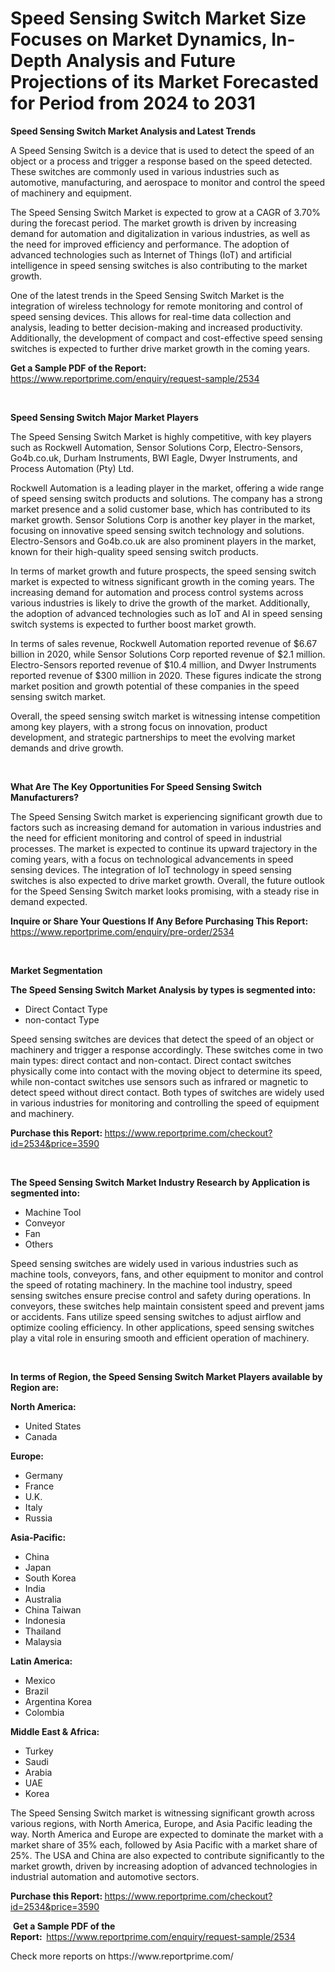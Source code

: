 <p><h1>Speed Sensing Switch Market Size Focuses on Market Dynamics, In-Depth Analysis and Future Projections of its Market Forecasted for Period from 2024 to 2031</h1></p><p><strong>Speed Sensing Switch Market Analysis and Latest Trends</strong></p>
<p><p>A Speed Sensing Switch is a device that is used to detect the speed of an object or a process and trigger a response based on the speed detected. These switches are commonly used in various industries such as automotive, manufacturing, and aerospace to monitor and control the speed of machinery and equipment.</p><p>The Speed Sensing Switch Market is expected to grow at a CAGR of 3.70% during the forecast period. The market growth is driven by increasing demand for automation and digitalization in various industries, as well as the need for improved efficiency and performance. The adoption of advanced technologies such as Internet of Things (IoT) and artificial intelligence in speed sensing switches is also contributing to the market growth.</p><p>One of the latest trends in the Speed Sensing Switch Market is the integration of wireless technology for remote monitoring and control of speed sensing devices. This allows for real-time data collection and analysis, leading to better decision-making and increased productivity. Additionally, the development of compact and cost-effective speed sensing switches is expected to further drive market growth in the coming years.</p></p>
<p><strong>Get a Sample PDF of the Report:&nbsp;</strong> <a href="https://www.reportprime.com/enquiry/request-sample/2534">https://www.reportprime.com/enquiry/request-sample/2534</a></p>
<p>&nbsp;</p>
<p><strong>Speed Sensing Switch Major Market Players</strong></p>
<p><p>The Speed Sensing Switch Market is highly competitive, with key players such as Rockwell Automation, Sensor Solutions Corp, Electro-Sensors, Go4b.co.uk, Durham Instruments, BWI Eagle, Dwyer Instruments, and Process Automation (Pty) Ltd. </p><p>Rockwell Automation is a leading player in the market, offering a wide range of speed sensing switch products and solutions. The company has a strong market presence and a solid customer base, which has contributed to its market growth. Sensor Solutions Corp is another key player in the market, focusing on innovative speed sensing switch technology and solutions. Electro-Sensors and Go4b.co.uk are also prominent players in the market, known for their high-quality speed sensing switch products.</p><p>In terms of market growth and future prospects, the speed sensing switch market is expected to witness significant growth in the coming years. The increasing demand for automation and process control systems across various industries is likely to drive the growth of the market. Additionally, the adoption of advanced technologies such as IoT and AI in speed sensing switch systems is expected to further boost market growth.</p><p>In terms of sales revenue, Rockwell Automation reported revenue of $6.67 billion in 2020, while Sensor Solutions Corp reported revenue of $2.1 million. Electro-Sensors reported revenue of $10.4 million, and Dwyer Instruments reported revenue of $300 million in 2020. These figures indicate the strong market position and growth potential of these companies in the speed sensing switch market.</p><p>Overall, the speed sensing switch market is witnessing intense competition among key players, with a strong focus on innovation, product development, and strategic partnerships to meet the evolving market demands and drive growth.</p></p>
<p>&nbsp;</p>
<p><strong>What Are The Key Opportunities For Speed Sensing Switch Manufacturers?</strong></p>
<p><p>The Speed Sensing Switch market is experiencing significant growth due to factors such as increasing demand for automation in various industries and the need for efficient monitoring and control of speed in industrial processes. The market is expected to continue its upward trajectory in the coming years, with a focus on technological advancements in speed sensing devices. The integration of IoT technology in speed sensing switches is also expected to drive market growth. Overall, the future outlook for the Speed Sensing Switch market looks promising, with a steady rise in demand expected.</p></p>
<p><strong>Inquire or Share Your Questions If Any Before Purchasing This Report:</strong> <a href="https://www.reportprime.com/enquiry/pre-order/2534">https://www.reportprime.com/enquiry/pre-order/2534</a></p>
<p>&nbsp;</p>
<p><strong>Market Segmentation</strong></p>
<p><strong>The Speed Sensing Switch Market Analysis by types is segmented into:</strong></p>
<p><ul><li>Direct Contact Type</li><li>non-contact Type</li></ul></p>
<p><p>Speed sensing switches are devices that detect the speed of an object or machinery and trigger a response accordingly. These switches come in two main types: direct contact and non-contact. Direct contact switches physically come into contact with the moving object to determine its speed, while non-contact switches use sensors such as infrared or magnetic to detect speed without direct contact. Both types of switches are widely used in various industries for monitoring and controlling the speed of equipment and machinery.</p></p>
<p><strong>Purchase this Report:&nbsp;</strong><a href="https://www.reportprime.com/checkout?id=2534&price=3590">https://www.reportprime.com/checkout?id=2534&price=3590</a></p>
<p>&nbsp;</p>
<p><strong>The Speed Sensing Switch Market Industry Research by Application is segmented into:</strong></p>
<p><ul><li>Machine Tool</li><li>Conveyor</li><li>Fan</li><li>Others</li></ul></p>
<p><p>Speed sensing switches are widely used in various industries such as machine tools, conveyors, fans, and other equipment to monitor and control the speed of rotating machinery. In the machine tool industry, speed sensing switches ensure precise control and safety during operations. In conveyors, these switches help maintain consistent speed and prevent jams or accidents. Fans utilize speed sensing switches to adjust airflow and optimize cooling efficiency. In other applications, speed sensing switches play a vital role in ensuring smooth and efficient operation of machinery.</p></p>
<p>&nbsp;</p>
<p><strong>In terms of Region, the Speed Sensing Switch Market Players available by Region are:</strong></p>
<p>
    <p> <strong> North America: </strong>
        <ul>
            <li>United States</li>
            <li>Canada</li>
        </ul>
        </p> 
    <p> <strong> Europe: </strong>
        <ul>
            <li>Germany</li>
            <li>France</li>
            <li>U.K.</li>
            <li>Italy</li>
            <li>Russia</li>
        </ul>
        </p> 
    <p> <strong> Asia-Pacific: </strong>
        <ul>
            <li>China</li>
            <li>Japan</li>
            <li>South Korea</li>
            <li>India</li>
            <li>Australia</li>
            <li>China Taiwan</li>
            <li>Indonesia</li>
            <li>Thailand</li>
            <li>Malaysia</li>
        </ul>
        </p> 
    <p> <strong> Latin America: </strong>
        <ul>
            <li>Mexico</li>
            <li>Brazil</li>
            <li>Argentina Korea</li>
            <li>Colombia</li>
        </ul>
        </p> 
    <p> <strong> Middle East & Africa: </strong>
        <ul>
            <li>Turkey</li>
            <li>Saudi</li>
            <li>Arabia</li>
            <li>UAE</li>
            <li>Korea</li>
        </ul>
    </p>
    </p>
<p><p>The Speed Sensing Switch market is witnessing significant growth across various regions, with North America, Europe, and Asia Pacific leading the way. North America and Europe are expected to dominate the market with a market share of 35% each, followed by Asia Pacific with a market share of 25%. The USA and China are also expected to contribute significantly to the market growth, driven by increasing adoption of advanced technologies in industrial automation and automotive sectors.</p></p>
<p><strong>Purchase this Report: </strong><a href="https://www.reportprime.com/checkout?id=2534&price=3590">https://www.reportprime.com/checkout?id=2534&price=3590</a></p>
<p>&nbsp;<strong>Get a Sample PDF of the Report:&nbsp;&nbsp;</strong><a href="https://www.reportprime.com/enquiry/request-sample/2534">https://www.reportprime.com/enquiry/request-sample/2534</a></p>
<p><strong></strong></p>
<p>Check more reports on https://www.reportprime.com/</p>